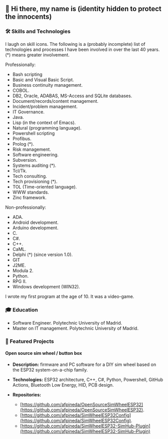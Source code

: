 #

## 🌟 Hi there, my name is (identity hidden to protect the innocents)

### 🛠️ Skills and Technologies

I laugh on skill icons.
The following is a (probably incomplete) list of technologies and
processes I have been involved in over the last 40 years.
(*) means greater involvement.

Professionally:

- Bash scripting
- Basic and Visual Basic Script.
- Business continuity management.
- COBOL.
- DB2, Oracle, ADABAS, MS-Access and SQLite databases.
- Document/records/content management.
- Incident/problem management.
- IT Governance.
- Java.
- Lisp (in the context of Emacs).
- Natural (programming language).
- Powershell scripting
- Profibus.
- Prolog (*).
- Risk management.
- Software engineering.
- Subversion.
- Systems auditing (*).
- Tcl/Tk.
- Tech consulting.
- Tech provisioning (*).
- TOL (Time-oriented language).
- WWW standards.
- Zinc framework.

Non-professionally:

- ADA.
- Android development.
- Arduino development.
- C.
- C#.
- C++.
- CaML.
- Delphi (*) (since version 1.0).
- GIT
- J2ME.
- Modula 2.
- Python.
- RPG II.
- Windows development (WIN32).

I wrote my first program at the age of 10.
It was a video-game.

### 🎓 Education

- Software Engineer. Polytechnic University of Madrid.
- Master on IT management. Polytechnic University of Madrid.

### 📂 Featured Projects

#### Open source sim wheel / button box

- **Description:** firmware and PC software for a DIY sim wheel based on the ESP32 system-on-a-chip family.
- **Technologies:**
  ESP32 architecture,
  C++,
  C#,
  Python,
  Powershell,
  GitHub Actions,
  Bluetooth Low Energy,
  HID,
  PCB design.

- **Repositories:**
  - [https://github.com/afpineda/OpenSourceSimWheelESP32](https://github.com/afpineda/OpenSourceSimWheelESP32).
  - [https://github.com/afpineda/SimWheelESP32Config](https://github.com/afpineda/SimWheelESP32Config).
  - [https://github.com/afpineda/SimWheelESP32-SimHub-Plugin](https://github.com/afpineda/SimWheelESP32-SimHub-Plugin)

